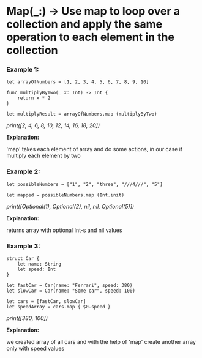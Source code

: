 # Map(_:) -> Use map to loop over a collection and apply the same operation to each element in the collection

<h3>Example 1:</h3>

```
let arrayOfNumbers = [1, 2, 3, 4, 5, 6, 7, 8, 9, 10]

func multiplyByTwo(_ x: Int) -> Int {
    return x * 2
}

let multiplyResult = arrayOfNumbers.map (multiplyByTwo)
```

<i>print([2, 4, 6, 8, 10, 12, 14, 16, 18, 20])</i>

<strong>Explanation:</strong> 

'map' takes each element of array and do some actions, in our case it multiply each element by two

<h3>Example 2:</h3>

```
let possibleNumbers = ["1", "2", "three", "///4///", "5"]

let mapped = possibleNumbers.map (Int.init)
```

<i>print([Optional(1), Optional(2), nil, nil, Optional(5)])</i>
    
<strong>Explanation:</strong>   

returns array with optional Int-s and nil values

<h3>Example 3:</h3>

```
struct Car {
    let name: String
    let speed: Int
}

let fastCar = Car(name: "Ferrari", speed: 380)
let slowCar = Car(name: "Some car", speed: 100)

let cars = [fastCar, slowCar]
let speedArray = cars.map { $0.speed }
```

<i>print([380, 100])</i>

<strong>Explanation:</strong> 

we created array of all cars and with the help of 'map' create another array only with speed values
